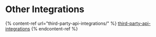 # Other Integrations

{% content-ref url="third-party-api-integrations/" %}
[third-party-api-integrations](third-party-api-integrations/)
{% endcontent-ref %}
